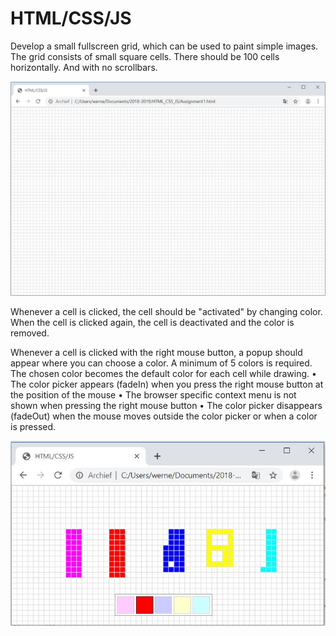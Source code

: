# HTML/CSS/JS
Develop a small fullscreen grid, which can be used to paint simple images. The grid consists of small square cells.
There should be 100 cells horizontally. And with no scrollbars.

![Screenshot](grid1.JPG)

Whenever a cell is clicked, the cell should be "activated" by changing color.
When the cell is clicked again, the cell is deactivated and the color is removed.

Whenever a cell is clicked with the right mouse button, a popup should appear where you can choose a
color. A minimum of 5 colors is required. The chosen color becomes the default color for each cell while
drawing.
• The color picker appears (fadeIn) when you press the right mouse button at the position of the
mouse
• The browser specific context menu is not shown when pressing the right mouse button
• The color picker disappears (fadeOut) when the mouse moves outside the color picker or when a
color is pressed.

![Screenshot](grid2.JPG)
